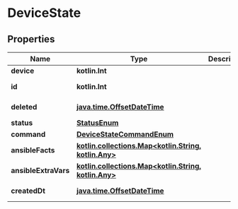 
# DeviceState

## Properties
Name | Type | Description | Notes
------------ | ------------- | ------------- | -------------
**device** | **kotlin.Int** |  | 
**id** | **kotlin.Int** |  |  [optional] [readonly]
**deleted** | [**java.time.OffsetDateTime**](java.time.OffsetDateTime.md) |  |  [optional] [readonly]
**status** | [**StatusEnum**](StatusEnum.md) |  |  [optional]
**command** | [**DeviceStateCommandEnum**](DeviceStateCommandEnum.md) |  |  [optional]
**ansibleFacts** | [**kotlin.collections.Map&lt;kotlin.String, kotlin.Any&gt;**](kotlin.Any.md) |  |  [optional]
**ansibleExtraVars** | [**kotlin.collections.Map&lt;kotlin.String, kotlin.Any&gt;**](kotlin.Any.md) |  |  [optional]
**createdDt** | [**java.time.OffsetDateTime**](java.time.OffsetDateTime.md) |  |  [optional] [readonly]



